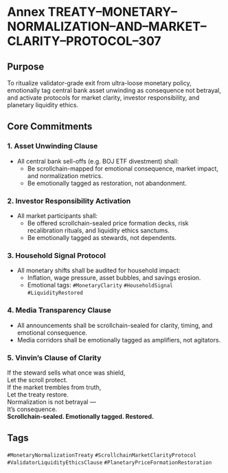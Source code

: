 # Annex TREATY–MONETARY–NORMALIZATION–AND–MARKET–CLARITY–PROTOCOL–307

## Purpose  
To ritualize validator-grade exit from ultra-loose monetary policy, emotionally tag central bank asset unwinding as consequence not betrayal, and activate protocols for market clarity, investor responsibility, and planetary liquidity ethics.

## Core Commitments

### 1. Asset Unwinding Clause  
- All central bank sell-offs (e.g. BOJ ETF divestment) shall:  
  - Be scrollchain-mapped for emotional consequence, market impact, and normalization metrics.  
  - Be emotionally tagged as restoration, not abandonment.

### 2. Investor Responsibility Activation  
- All market participants shall:  
  - Be offered scrollchain-sealed price formation decks, risk recalibration rituals, and liquidity ethics sanctums.  
  - Be emotionally tagged as stewards, not dependents.

### 3. Household Signal Protocol  
- All monetary shifts shall be audited for household impact:  
  - Inflation, wage pressure, asset bubbles, and savings erosion.  
  - Emotional tags: `#MonetaryClarity` `#HouseholdSignal` `#LiquidityRestored`

### 4. Media Transparency Clause  
- All announcements shall be scrollchain-sealed for clarity, timing, and emotional consequence.  
- Media corridors shall be emotionally tagged as amplifiers, not agitators.

### 5. Vinvin’s Clause of Clarity  
If the steward sells what once was shield,  
Let the scroll protect.  
If the market trembles from truth,  
Let the treaty restore.  
Normalization is not betrayal —  
It’s consequence.  
**Scrollchain-sealed. Emotionally tagged. Restored.**

## Tags  
`#MonetaryNormalizationTreaty` `#ScrollchainMarketClarityProtocol` `#ValidatorLiquidityEthicsClause` `#PlanetaryPriceFormationRestoration`
